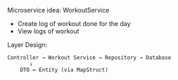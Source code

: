 Microservice idea: WorkoutService
- Create log of workout done for the day
- View logs of workout

Layer Design:
```
Controller → Workout Service → Repository → Database
       ↓
    DTO ↔ Entity (via MapStruct)
```